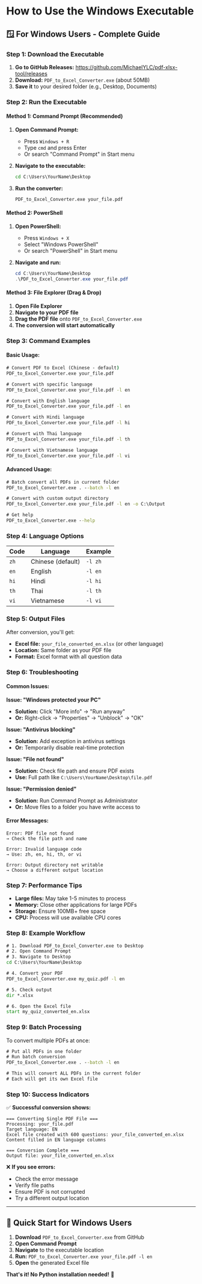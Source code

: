 # How to Use the Windows Executable

## 🪟 **For Windows Users - Complete Guide**

### **Step 1: Download the Executable**

1. **Go to GitHub Releases:** https://github.com/MichaelYLC/pdf-xlsx-tool/releases
2. **Download:** `PDF_to_Excel_Converter.exe` (about 50MB)
3. **Save it** to your desired folder (e.g., Desktop, Documents)

### **Step 2: Run the Executable**

#### **Method 1: Command Prompt (Recommended)**

1. **Open Command Prompt:**
   - Press `Windows + R`
   - Type `cmd` and press Enter
   - Or search "Command Prompt" in Start menu

2. **Navigate to the executable:**
   ```cmd
   cd C:\Users\YourName\Desktop
   ```

3. **Run the converter:**
   ```cmd
   PDF_to_Excel_Converter.exe your_file.pdf
   ```

#### **Method 2: PowerShell**

1. **Open PowerShell:**
   - Press `Windows + X`
   - Select "Windows PowerShell"
   - Or search "PowerShell" in Start menu

2. **Navigate and run:**
   ```powershell
   cd C:\Users\YourName\Desktop
   .\PDF_to_Excel_Converter.exe your_file.pdf
   ```

#### **Method 3: File Explorer (Drag & Drop)**

1. **Open File Explorer**
2. **Navigate to your PDF file**
3. **Drag the PDF file** onto `PDF_to_Excel_Converter.exe`
4. **The conversion will start automatically**

### **Step 3: Command Examples**

#### **Basic Usage:**
```cmd
# Convert PDF to Excel (Chinese - default)
PDF_to_Excel_Converter.exe your_file.pdf

# Convert with specific language
PDF_to_Excel_Converter.exe your_file.pdf -l en

# Convert with English language
PDF_to_Excel_Converter.exe your_file.pdf -l en

# Convert with Hindi language
PDF_to_Excel_Converter.exe your_file.pdf -l hi

# Convert with Thai language
PDF_to_Excel_Converter.exe your_file.pdf -l th

# Convert with Vietnamese language
PDF_to_Excel_Converter.exe your_file.pdf -l vi
```

#### **Advanced Usage:**
```cmd
# Batch convert all PDFs in current folder
PDF_to_Excel_Converter.exe . --batch -l en

# Convert with custom output directory
PDF_to_Excel_Converter.exe your_file.pdf -l en -o C:\Output

# Get help
PDF_to_Excel_Converter.exe --help
```

### **Step 4: Language Options**

| Code | Language | Example |
|------|----------|---------|
| `zh` | Chinese (default) | `-l zh` |
| `en` | English | `-l en` |
| `hi` | Hindi | `-l hi` |
| `th` | Thai | `-l th` |
| `vi` | Vietnamese | `-l vi` |

### **Step 5: Output Files**

After conversion, you'll get:
- **Excel file:** `your_file_converted_en.xlsx` (or other language)
- **Location:** Same folder as your PDF file
- **Format:** Excel format with all question data

### **Step 6: Troubleshooting**

#### **Common Issues:**

**Issue: "Windows protected your PC"**
- **Solution:** Click "More info" → "Run anyway"
- **Or:** Right-click → "Properties" → "Unblock" → "OK"

**Issue: "Antivirus blocking"**
- **Solution:** Add exception in antivirus settings
- **Or:** Temporarily disable real-time protection

**Issue: "File not found"**
- **Solution:** Check file path and ensure PDF exists
- **Use:** Full path like `C:\Users\YourName\Desktop\file.pdf`

**Issue: "Permission denied"**
- **Solution:** Run Command Prompt as Administrator
- **Or:** Move files to a folder you have write access to

#### **Error Messages:**

```
Error: PDF file not found
→ Check the file path and name

Error: Invalid language code
→ Use: zh, en, hi, th, or vi

Error: Output directory not writable
→ Choose a different output location
```

### **Step 7: Performance Tips**

- **Large files:** May take 1-5 minutes to process
- **Memory:** Close other applications for large PDFs
- **Storage:** Ensure 100MB+ free space
- **CPU:** Process will use available CPU cores

### **Step 8: Example Workflow**

```cmd
# 1. Download PDF_to_Excel_Converter.exe to Desktop
# 2. Open Command Prompt
# 3. Navigate to Desktop
cd C:\Users\YourName\Desktop

# 4. Convert your PDF
PDF_to_Excel_Converter.exe my_quiz.pdf -l en

# 5. Check output
dir *.xlsx

# 6. Open the Excel file
start my_quiz_converted_en.xlsx
```

### **Step 9: Batch Processing**

To convert multiple PDFs at once:

```cmd
# Put all PDFs in one folder
# Run batch conversion
PDF_to_Excel_Converter.exe . --batch -l en

# This will convert ALL PDFs in the current folder
# Each will get its own Excel file
```

### **Step 10: Success Indicators**

✅ **Successful conversion shows:**
```
=== Converting Single PDF File ===
Processing: your_file.pdf
Target language: EN
Excel file created with 600 questions: your_file_converted_en.xlsx
Content filled in EN language columns

=== Conversion Complete ===
Output file: your_file_converted_en.xlsx
```

❌ **If you see errors:**
- Check the error message
- Verify file paths
- Ensure PDF is not corrupted
- Try a different output location

---

## 🎯 **Quick Start for Windows Users**

1. **Download** `PDF_to_Excel_Converter.exe` from GitHub
2. **Open Command Prompt**
3. **Navigate** to the executable location
4. **Run:** `PDF_to_Excel_Converter.exe your_file.pdf -l en`
5. **Open** the generated Excel file

**That's it! No Python installation needed!** 🚀
